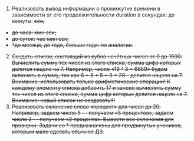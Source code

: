1. Реализовать вывод информации о промежутке времени в зависимости от 
его продолжительности duration в секундах:
до минуты: <s> сек;
* до часа: <m> мин <s> сек;
* до суток: <h> час <m> мин <s> сек;
* *до месяца, до года, больше года: по аналогии.

2. Создать список, состоящий из кубов нечётных чисел от 0 до 1000:
Вычислить сумму тех чисел из этого списка, сумма цифр которых делится 
нацело на 7. Например, число «19 ^ 3 = 6859» будем включать в сумму, 
так как 6 + 8 + 5 + 9 = 28 – делится нацело на 7. Внимание: 
использовать только арифметические операции!
К каждому элементу списка добавить 17 и заново вычислить сумму тех 
чисел из этого списка, сумма цифр которых делится нацело на 7. 
Внимание: новый список не создавать!!!
3. Реализовать склонение слова «процент» для чисел до 20. Например, 
задаем число 5 — получаем «5 процентов», задаем число 2 — получаем «2 
процента». Вывести все склонения для проверки.
Задачи со * предназначены для продвинутых учеников, которым мало 
сделать обычное ДЗ.